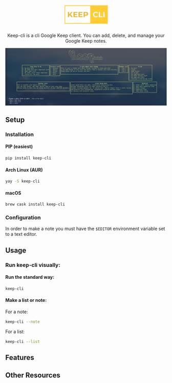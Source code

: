 
<h1 align="center"><img src="img/logo.png" style="width:140px; height:auto"></h1>
<p align="center">Keep-cli is a cli Google Keep client. You can add, delete, and manage your Google Keep notes.</p>

![alt text](img/screenshot.png "Demo")

## Setup

### Installation

#### PIP (easiest)
```sh
pip install keep-cli
```

#### Arch Linux (AUR)
```sh
yay -S keep-cli
```
#### macOS
```sh
brew cask install keep-cli
```

### Configuration
In order to make a note you must have the `$EDITOR` environment variable set to a text editor.

## Usage

### Run keep-cli visually:
#### Run the standard way:
```sh
keep-cli
```
#### Make a list or note:
For a note:
```sh
keep-cli --note
```
For a list:
```sh
keep-cli --list
```

## Features

## Other Resources

